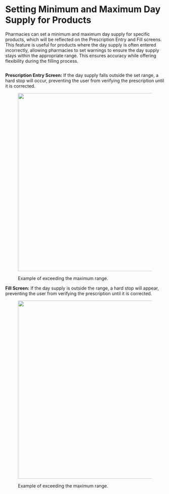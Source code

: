 # Setting Minimum and Maximum Day Supply for Products

Pharmacies can set a minimum and maximum day supply for specific products, which will be reflected on the Prescription Entry and Fill screens. This feature is useful for products where the day supply is often entered incorrectly, allowing pharmacies to set warnings to ensure the day supply stays within the appropriate range. This ensures accuracy while offering flexibility during the filling process.

<figure><img src="https://lh7-rt.googleusercontent.com/docsz/AD_4nXf_s-Fy0hJEQmBXOR0g06PPSs6gZae8rHbWzyh-cGFrR1cyOFTr2hh0c2FNpXbVPWlJa5eOddGWoyxTscWtb5iQQyeaLTIblfSRnTflTojeoQOzY_szPxTqh_Uqcul_OSELwA4ArQ?key=B7SPq71ZAfZ9fNSxLWqaQw" alt=""><figcaption></figcaption></figure>

**Prescription Entry Screen:** If the day supply falls outside the set range, a hard stop will occur, preventing the user from verifying the prescription until it is corrected.&#x20;

<figure><img src="https://lh7-rt.googleusercontent.com/docsz/AD_4nXeB20E4nJdrYaVotgRFCqq-nVuDFfwfMnzzfpDn5GW_RSS6G5Vod69sI2sZZaOMbPRp_326gp6zVE1eRtJzfJMb182lk45hz8t6D3xCupr2UTo7MhtKkguK-uiGh3yGMaCP0CSxxQ?key=B7SPq71ZAfZ9fNSxLWqaQw" alt="" width="563"><figcaption><p>Example of exceeding the maximum range. </p></figcaption></figure>

**Fill Screen:** If the day supply is outside the range, a hard stop will appear, preventing the user from verifying the prescription until it is corrected.&#x20;

<figure><img src="https://lh7-rt.googleusercontent.com/docsz/AD_4nXeoqOT-QForutvhxAaRBHNHvF18IDodHL_vcRQZvHucryIhD-AjY2kCEc7nQjBEbzGmyfN2VVNrUxiHdVcXki74lJJC-C7nXcjO3zEPfq85FBw1yguWKX1D09AUvTSE32PEenqoPQ?key=B7SPq71ZAfZ9fNSxLWqaQw" alt="" width="563"><figcaption><p>Example of exceeding the maximum range. </p></figcaption></figure>
